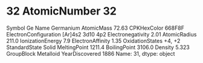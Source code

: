 # 32 AtomicNumber                           32
Symbol                                 Ge
Name                            Germanium
AtomicMass                          72.63
CPKHexColor                        668F8F
ElectronConfiguration    [Ar]4s2 3d10 4p2
Electronegativity                    2.01
AtomicRadius                        211.0
IonizationEnergy                      7.9
ElectronAffinity                     1.35
OxidationStates                    +4, +2
StandardState                       Solid
MeltingPoint                       1211.4
BoilingPoint                       3106.0
Density                             5.323
GroupBlock                      Metalloid
YearDiscovered                       1886
Name: 31, dtype: object